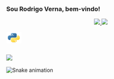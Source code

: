 ### Sou Rodrigo Verna, bem-vindo! 
<div align="center">
  <a href="https://github.com/rodrigo-verna">
  <img height="180em" src="https://github-readme-stats.vercel.app/api?username=rodrigo-verna&show_icons=true&theme=dark&include_all_commits=true&count_private=true"/>
  <img height="180em" src="https://github-readme-stats.vercel.app/api/top-langs/?username=rodrigo-verna&layout=compact&langs_count=7&theme=dark"/>
</div>
<div style="display: inline_block"><br>
    <img align="center" alt="Rodrigo-Python" height="30" width="40" src="https://raw.githubusercontent.com/devicons/devicon/master/icons/python/python-original.svg">
 </div>
  
  ##
 
<div> 
  <a href="https://www.linkedin.com/in/rodrigoverna" target="_blank"><img src="https://img.shields.io/badge/-LinkedIn-%230077B5?style=for-the-badge&logo=linkedin&logoColor=white" target="_blank"></a> 
 
  ![Snake animation](https://github.com/rodrigo-verna/rodrigo-verna/blob/output/github-contribution-grid-snake.svg)
 
</div>
